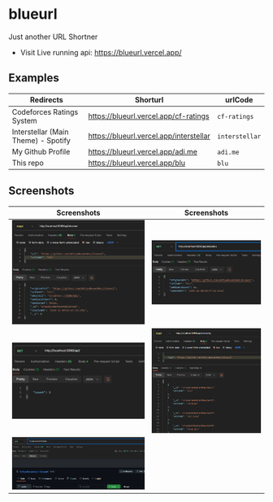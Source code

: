 # blueurl
Just another URL Shortner
- Visit Live running api: https://blueurl.vercel.app/

## Examples

| Redirects | Shorturl | urlCode |
| --------- | -------- | -------- |
| Codeforces Ratings System | https://blueurl.vercel.app/cf-ratings | `cf-ratings` |
| Interstellar (Main Theme) - Spotify | https://blueurl.vercel.app/interstellar | `interstellar` |
| My Github Profile | https://blueurl.vercel.app/adi.me | `adi.me` |
| This repo | https://blueurl.vercel.app/blu | `blu` |

## Screenshots

| Screenshots | Screenshots |
|--------------|--------------|
| ![Screenshot 1](screenshots/img1.png) | ![Screenshot 2](screenshots/img2.png) |
| ![Screenshot 1](screenshots/img3.png) | ![Screenshot 2](screenshots/img4.png) |
| ![Screenshot 1](screenshots/img5.png) |  |
